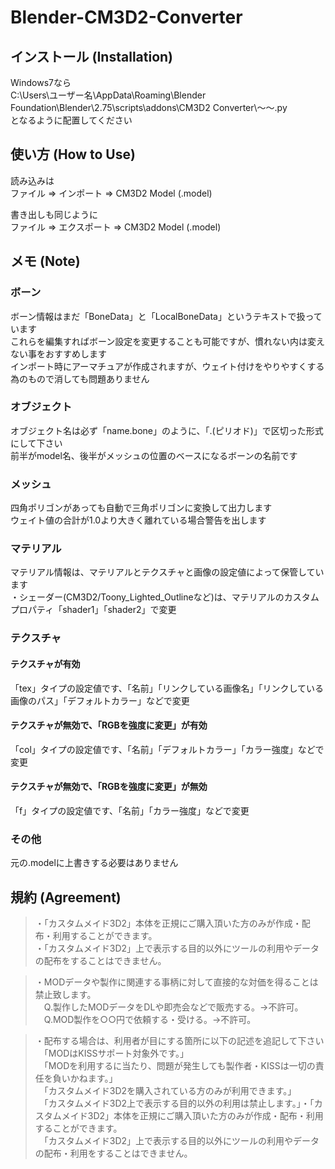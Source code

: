 # Blender-CM3D2-Converter

## インストール (Installation)
Windows7なら  
C:\Users\ユーザー名\AppData\Roaming\Blender Foundation\Blender\2.75\scripts\addons\CM3D2 Converter\～～.py  
となるように配置してください  

## 使い方 (How to Use)
読み込みは  
ファイル => インポート => CM3D2 Model (.model)  

書き出しも同じように  
ファイル => エクスポート => CM3D2 Model (.model)  

## メモ (Note)

### ボーン
ボーン情報はまだ「BoneData」と「LocalBoneData」というテキストで扱っています  
これらを編集すればボーン設定を変更することも可能ですが、慣れない内は変えない事をおすすめします  
インポート時にアーマチュアが作成されますが、ウェイト付けをやりやすくする為のもので消しても問題ありません  

### オブジェクト
オブジェクト名は必ず「name.bone」のように、「.(ピリオド)」で区切った形式にして下さい  
前半がmodel名、後半がメッシュの位置のベースになるボーンの名前です  

### メッシュ
四角ポリゴンがあっても自動で三角ポリゴンに変換して出力します  
ウェイト値の合計が1.0より大きく離れている場合警告を出します  

### マテリアル
マテリアル情報は、マテリアルとテクスチャと画像の設定値によって保管しています  
・シェーダー(CM3D2/Toony_Lighted_Outlineなど)は、マテリアルのカスタムプロパティ「shader1」「shader2」で変更  

### テクスチャ
#### テクスチャが有効
「tex」タイプの設定値です、「名前」「リンクしている画像名」「リンクしている画像のパス」「デフォルトカラー」などで変更
#### テクスチャが無効で、「RGBを強度に変更」が有効
「col」タイプの設定値です、「名前」「デフォルトカラー」「カラー強度」などで変更
#### テクスチャが無効で、「RGBを強度に変更」が無効
「f」タイプの設定値です、「名前」「カラー強度」などで変更

### その他
元の.modelに上書きする必要はありません  

## 規約 (Agreement)
>・「カスタムメイド3D2」本体を正規にご購入頂いた方のみが作成・配布・利用することができます。  
>・「カスタムメイド3D2」上で表示する目的以外にツールの利用やデータの配布をすることはできません。  

>・MODデータや製作に関連する事柄に対して直接的な対価を得ることは禁止致します。  
>　Q.製作したMODデータをDLや即売会などで販売する。→不許可。  
>　Q.MOD製作を○○円で依頼する・受ける。→不許可。  

>・配布する場合は、利用者が目にする箇所に以下の記述を追記して下さい  
>　「MODはKISSサポート対象外です。」  
>　「MODを利用するに当たり、問題が発生しても製作者・KISSは一切の責任を負いかねます。」  
>　「カスタムメイド3D2を購入されている方のみが利用できます。」  
>　「カスタムメイド3D2上で表示する目的以外の利用は禁止します。」・「カスタムメイド3D2」本体を正規にご購入頂いた方のみが作成・配布・利用することができます。  
>　「カスタムメイド3D2」上で表示する目的以外にツールの利用やデータの配布・利用をすることはできません。  
